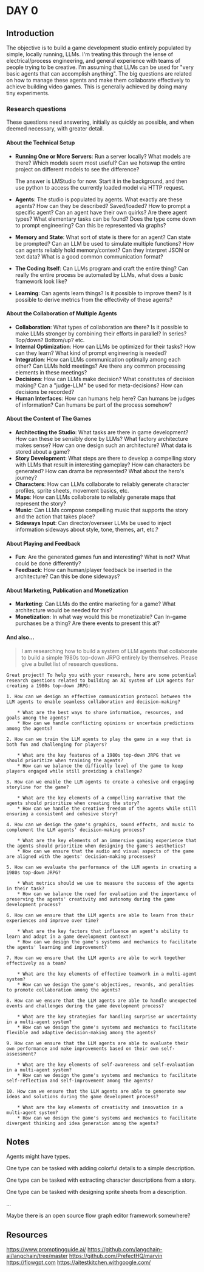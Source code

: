 # DAY 0

## Introduction

The objective is to build a game development studio entirely populated by simple, locally running, LLMs. I'm treating this through the lense of electrical/process engineering, and general experience with teams of people trying to be creative. I'm assuming that LLMs can be used for "very basic agents that can accomplish anything". The big questions are related on how to manage these agents and make them collaborate effectively to achieve building video games. This is generally achieved by doing many tiny experiments.

### Research questions

These questions need answering, initially as quickly as possible, and when deemed necessary, with greater detail.

#### About the Technical Setup

- __Running One or More Servers__: Run a server locally? What models are there? Which models seem most useful? Can we hotswap the entire project on different models to see the difference?

	The answer is LMStudio for now. Start it in the background, and then use python to access the currently loaded model via HTTP request.

- __Agents__: The studio is populated by agents. What exactly are these agents? How can they be described? Saved/loaded? How to prompt a specific agent? Can an agent have their own quirks? Are there agent types? What elementary tasks can be found? Does the type come down to prompt engineering? Can this be represented via graphs?

- __Memory and State__: What sort of state is there for an agent? Can state be prompted? Can an LLM be used to simulate multiple functions? How can agents reliably hold memory/context? Can they interpret JSON or text data? What is a good common communication format?

- __The Coding Itself__: Can LLMs program and craft the entire thing? Can really the entire process be automated by LLMs, what does a basic framework look like?

- __Learning__: Can agents learn things? Is it possible to improve them? Is it possible to derive metrics from the effectivity of these agents?

#### About the Collaboration of Multiple Agents

- __Collaboration__: What types of collaboration are there? Is it possible to make LLMs stronger by combining their efforts in parallel? In series? Top/down? Bottom/up? etc.
- __Internal Optimization__: How can LLMs be optimized for their tasks? How can they learn? What kind of prompt engineering is needed?
- __Integration__: How can LLMs communication optimally among each other? Can LLMs hold meetings? Are there any common processing elements in these meetings?
- __Decisions__: How can LLMs make decision? What constitutes of decision making? Can a "judge-LLM" be used for meta-decisions? How can decisions be recorded?
- __Human Interfaces__: How can humans help here? Can humans be judges of information? Can humans be part of the process somehow?

#### About the Content of The Games

- __Architecting the Studio__: What tasks are there in game development? How can these be sensibly done by LLMs? What factory architecture makes sense? How can one design such an architecture? What data is stored about a game?
- __Story Development__: What steps are there to develop a compelling story with LLMs that result in interesting gameplay? How can characters be generated? How can drama be represented? What about the hero's journey?
- __Characters__: How can LLMs collaborate to reliably generate character profiles, sprite sheets, movement basics, etc.
- __Maps__: How can LLMs collaborate to reliably generate maps that represent the story? 
- __Music__: Can LLMs compose compelling music that supports the story and the action that takes place?
- __Sideways Input__: Can director/overseer LLMs be used to inject information sideways about style, tone, themes, art, etc.?

#### About Playing and Feedback

- __Fun__: Are the generated games fun and interesting? What is not? What could be done differently?
- __Feedback__: How can human/player feedback be inserted in the architecture? Can this be done sideways?

#### About Marketing, Publication and Monetization

- __Marketing__: Can LLMs do the entire marketing for a game? What architecture would be needed for this?
- __Monetization__: In what way would this be monetizable? Can In-game purchases be a thing? Are there events to present this at?

#### And also...

> I am researching how to build a system of LLM agents that collaborate to build a simple 1980s top-down JRPG entirely by themselves. Please give a bullet list of research questions.

```
Great project! To help you with your research, here are some potential research questions related to building an AI system of LLM agents for creating a 1980s top-down JRPG:

1. How can we design an effective communication protocol between the LLM agents to enable seamless collaboration and decision-making?

	* What are the best ways to share information, resources, and goals among the agents?
	* How can we handle conflicting opinions or uncertain predictions among the agents?

2. How can we train the LLM agents to play the game in a way that is both fun and challenging for players?

	* What are the key features of a 1980s top-down JRPG that we should prioritize when training the agents?
	* How can we balance the difficulty level of the game to keep players engaged while still providing a challenge?

3. How can we enable the LLM agents to create a cohesive and engaging storyline for the game?

	* What are the key elements of a compelling narrative that the agents should prioritize when creating the story?
	* How can we handle the creative freedom of the agents while still ensuring a consistent and cohesive story?

4. How can we design the game's graphics, sound effects, and music to complement the LLM agents' decision-making process?

	* What are the key elements of an immersive gaming experience that the agents should prioritize when designing the game's aesthetics?
	* How can we ensure that the audio and visual aspects of the game are aligned with the agents' decision-making processes?

5. How can we evaluate the performance of the LLM agents in creating a 1980s top-down JRPG?

	* What metrics should we use to measure the success of the agents in their task?
	* How can we balance the need for evaluation and the importance of preserving the agents' creativity and autonomy during the game development process?

6. How can we ensure that the LLM agents are able to learn from their experiences and improve over time?

	* What are the key factors that influence an agent's ability to learn and adapt in a game development context?
	* How can we design the game's systems and mechanics to facilitate the agents' learning and improvement?

7. How can we ensure that the LLM agents are able to work together effectively as a team?

	* What are the key elements of effective teamwork in a multi-agent system?
	* How can we design the game's objectives, rewards, and penalties to promote collaboration among the agents?

8. How can we ensure that the LLM agents are able to handle unexpected events and challenges during the game development process?

	* What are the key strategies for handling surprise or uncertainty in a multi-agent system?
	* How can we design the game's systems and mechanics to facilitate flexible and adaptive decision-making among the agents?

9. How can we ensure that the LLM agents are able to evaluate their own performance and make improvements based on their own self-assessment?

	* What are the key elements of self-awareness and self-evaluation in a multi-agent system?
	* How can we design the game's systems and mechanics to facilitate self-reflection and self-improvement among the agents?

10. How can we ensure that the LLM agents are able to generate new ideas and solutions during the game development process?

	* What are the key elements of creativity and innovation in a multi-agent system?
	* How can we design the game's systems and mechanics to facilitate divergent thinking and idea generation among the agents?
```

## Notes

Agents might have types.

One type can be tasked with adding colorful details to a simple description.

One type can be tasked with extracting character descriptions from a story.

One type can be tasked with designing sprite sheets from a description.

...

Maybe there is an open source flow graph editor framework somewhere?

## Resources

https://www.promptingguide.ai/
https://github.com/langchain-ai/langchain/tree/master
https://github.com/PrefectHQ/marvin
https://flowgpt.com
https://aitestkitchen.withgoogle.com/
